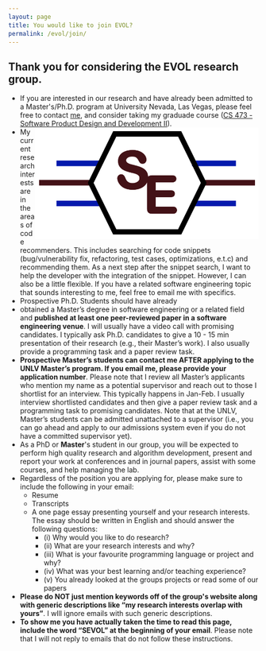 ```yaml
---
layout: page
title: You would like to join EVOL?
permalink: /evol/join/
---
```


## Thank you for considering the EVOL research group.

* If you are interested in our research and have already been admitted to a Master's/Ph.D. program at University Nevada, Las Vegas, please feel free to contact [me](../../index.md), and consider taking my graduade course ([CS 473 - Software Product Design and Development II](../../teaching/CS473-Fall2022/CS473-Fall2022.md)). <a href="/evol/projects/" target="_self"><img src="/images/logo.jpeg" alt="Evol Logo" style="width:450px;height:224px;" align="right"></a>
* My current research interests are in the areas of code recommenders. This includes searching for code snippets (bug/vulnerability fix, refactoring, test cases, optimizations, e.t.c) and recommending them. As a next step after the snippet search, I want to help the developer with the integration of the snippet. However, I can also be a little flexible. If you have a related software engineering topic that sounds interesting to me, feel free to email me with specifics.
* Prospective Ph.D. Students should have already 
* obtained a Master’s degree in software engineering or a related field and **published at least one peer-reviewed paper in a software engineering venue**. I will usually have a video call with promising candidates. I typically ask Ph.D. candidates to give a 10 - 15 min presentation of their research (e.g., their Master’s work). I also usually provide a programming task and a paper review task.
* **Prospective Master’s students can contact me AFTER applying to the UNLV Master’s program. If you email me, please provide your application number**. Please note that I review all Master’s applicants who mention my name as a potential supervisor and reach out to those I shortlist for an interview. This typically happens in Jan-Feb. I usually interview shortlisted candidates and then give a paper review task and a programming task to promising candidates. Note that at the UNLV, Master’s students can be admitted unattached to a supervisor (i.e., you can go ahead and apply to our admissions system even if you do not have a committed supervisor yet).
* As a PhD or **Master**'s student in our group, you will be expected to perform high quality research and algorithm development, present and report your work at conferences and in journal papers, assist with some courses, and help managing the lab.
* Regardless of the position you are applying for, please make sure to include the following in your email: 
  * Resume
  * Transcripts
  * A one page essay presenting yourself and your research interests. The essay should be written in English and should answer the following questions: 
    * (i) Why would you like to do research? 
    * (ii) What are your research interests and why? 
    * (iii) What is your favourite programming language or project and why? 
    * (iv) What was your best learning and/or teaching experience?
    * (v) You already looked at the groups projects or read some of our papers
* **Please do NOT just mention keywords off of the group's website along with generic descriptions like “my research interests overlap with yours”**. I wIll ignore emails with such generic descriptions. 
* **To show me you have actually taken the time to read this page, include the word “SEVOL” at the beginning of your email**. Please note that I will not reply to emails that do not follow these instructions.


